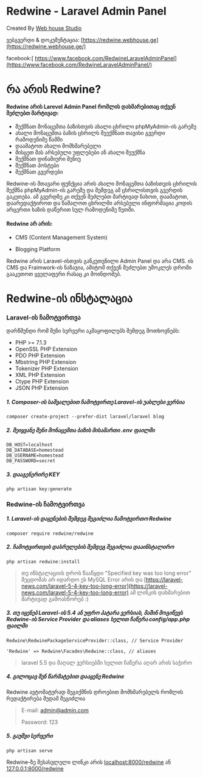 # Redwine - Laravel Admin Panel

Created By [Web house Studio](https://webhouse.ge/#home)

ვებგვერდი & დოკუმენტაცია: [https://redwine.webhouse.ge](https://redwine.webhouse.ge/)

facebook:[ https://www.facebook.com/RedwineLaravelAdminPanel](https://www.facebook.com/RedwineLaravelAdminPanel/)

# რა არის Redwine?

#### Redwine არის Larevel Admin Panel რომლის დახმარებითაც თქვენ შეძლებთ მარტივად:

* შექმნათ მონაცემთა ბაზისთვის ახალი ცხრილი phpMyAdmin-ის გარეშე
* ახალი მონაცემთა ბაზის ცხრილს შეუქმნათ თავისი გვერდი რამოდენიმე წამში
* დაამატოთ ახალი მომხმარებელი
* მისცეთ მას არსებული უფლებები ან ახალი შეუქმნა
* შექმნათ დინამიური მენიუ
* შექმნათ პოსტები
* შექმნათ გვერდები

Redwine-ის მთავარი ფუნქცია არის ახალი მონაცემთა ბაზისთვის ცხრილის შექმნა phpMyAdmin-ის გარეშე და შემდეგ ამ ცხრილისთვის გვერდის გაკეთება. ამ გვერდზე კი თქვენ შეძლებთ მარტივად ნახოთ, დაამატოთ, დაარედაქტიროთ და წაშალოთ ცხრილში არსებული ინფორმაცია კოდის არცერთი ხაზის დაწერით სულ რამოდენიმე წუთში.

#### Redwine **არ არის:**

* CMS \(Content Management System\)

* Blogging Platform

Redwine არის Laravel-ისთვის განკუთვნილი Admin Panel და არა CMS. ის CMS და Fraimwork-ის ნაზავია, ამიტომ თქვენ შეძლებთ უმოკლეს დროში გააკეთოთ ყველაფერი რასაც კი მოინდომებ.

# Redwine-ის ინსტალაცია

### Laravel-ის ჩამოტვირთვა

დარწმუნდი რომ შენი სერვერი აკმაყოფილებს შემდეგ მოთხოვნებს:

* PHP &gt;= 7.1.3
* OpenSSL PHP Extension
* PDO PHP Extension
* Mbstring PHP Extension
* Tokenizer PHP Extension
* XML PHP Extension
* Ctype PHP Extension
* JSON PHP Extension

##### 1. Composer-ის საშვალებით ჩამოტვირთე Laravel-ის უახლესი ვერსია

```
composer create-project --prefer-dist laravel/laravel blog
```

##### 2. შეიყვანე შენი მონაცემთა ბაზის მისამართი .env ფაილში

```
DB_HOST=localhost
DB_DATABASE=homestead
DB_USERNAME=homestead
DB_PASSWORD=secret
```

##### 3. დააგენერირე KEY

```
php artisan key:generate 
```

### Redwine-ის ჩამოტვირთვა

##### 1. Laravel-ის დაყენების შემდეგ შეგიძლია ჩამოტვირთო Redwine

```
composer require redwine/redwine
```

##### 2. ჩამოტვირთვის დასრულების შემდეგ შეგიძლია დააინსტალირო

```
php artisan redwine:install
```

> თუ ინსტალაციის დროს წააწყდი "Specified key was too long error" შეცდომას არ იდარდო ეს MySQL Error არის და [https://laravel-news.com/laravel-5-4-key-too-long-error](https://laravel-news.com/laravel-5-4-key-too-long-error) ამ ლინკის დახმარებით მარტივად გამოასწორებ :\)

##### 3. თუ იყენებ Laravel-ის 5.4 ან უფრო პატარა ვერსიას, მაშინ მოგიწევს Redwine-ის Service Provider და aliases ხელით ჩაწერა config/app.php ფაილში

```
Redwine\RedwinePackageServiceProvider::class, // Service Provider
```

```
'Redwine' => Redwine\Facades\Redwine::class, // aliases
```

> laravel 5.5 და მაღალ ვერსიებში ხელით ჩაწერა აღარ არის საჭირო

##### 4. გილოცავ შენ წარმატებით დააყენე Redwine 

Redwine ავტომატურად შეგიქმნის დროებით მომხმარებელს რომლის რედაქტირება მუდამ შეგიძლია

> E-mail: admin@admin.com
>
> Password: 123

##### 5. გაუშვი სერვერი

```
php artisan serve
```

Redwine-ზე შესასვლელი ლინკი არის [localhost:8000/redwine](http://localhost:8000/redwine) ან [127.0.0.1:8000/redwine](http://127.0.0.1:8000/redwine) 





